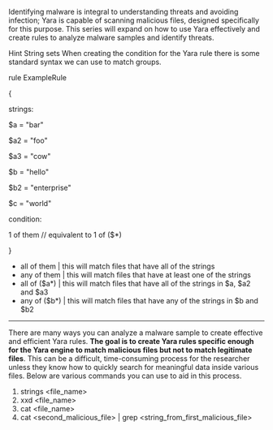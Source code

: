 Identifying malware is integral to understanding threats and avoiding infection; Yara is capable of scanning malicious files, designed specifically for this purpose. This series will expand on how to use Yara effectively and create rules to analyze malware samples and identify threats.

Hint
String sets
When creating the condition for the Yara rule there is some standard syntax we can use to match groups.

rule ExampleRule

{

strings:

$a = "bar"

$a2 = "foo"

$a3 = "cow"

$b = "hello"

$b2 = "enterprise"

$c = "world"

condition:

1 of them // equivalent to 1 of ($*)

}

- all of them | this will match files that have all of the strings
- any of them | this will match files that have at least one of the strings
- all of ($a*) | this will match files that have all of the strings in $a, $a2 and $a3
- any of ($b*) | this will match files that have any of the strings in $b and $b2

-------------------------------------------------------------------------------------------------------
There are many ways you can analyze a malware sample to create effective and efficient Yara rules. **The goal is to create Yara rules specific enough for the Yara engine to match malicious files but not to match legitimate files**. This can be a difficult, time-consuming process for the researcher unless they know how to quickly search for meaningful data inside various files. Below are various commands you can use to aid in this process.

1. strings <file_name>
2. xxd <file_name>
3. cat <file_name>
4. cat <second_malicious_file> | grep <string_from_first_malicious_file>
